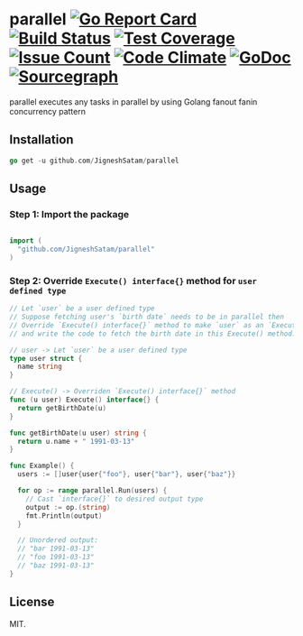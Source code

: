 # parallel [![Go Report Card](https://goreportcard.com/badge/github.com/JigneshSatam/parallel)](https://goreportcard.com/report/github.com/JigneshSatam/parallel) [![Build Status](https://travis-ci.org/JigneshSatam/parallel.svg?branch=master)](https://travis-ci.org/JigneshSatam/parallel) [![Test Coverage](https://api.codeclimate.com/v1/badges/20812caef2634511a1e6/test_coverage)](https://codeclimate.com/github/JigneshSatam/parallel/test_coverage) [![Issue Count](https://codeclimate.com/github/JigneshSatam/parallel/badges/issue_count.svg)](https://codeclimate.com/github/JigneshSatam/parallel) [![Code Climate](https://codeclimate.com/github/JigneshSatam/parallel/badges/gpa.svg)](https://codeclimate.com/github/JigneshSatam/parallel) [![GoDoc](https://godoc.org/github.com/JigneshSatam/parallel?status.svg)](https://godoc.org/github.com/JigneshSatam/parallel) [![Sourcegraph](https://sourcegraph.com/github.com/JigneshSatam/parallel/-/badge.svg)](https://sourcegraph.com/github.com/JigneshSatam/parallel?badge)

parallel executes any tasks in parallel by using Golang fanout fanin concurrency pattern

## Installation

```go
go get -u github.com/JigneshSatam/parallel
```

## Usage

### Step 1: Import the package
```go

import (
  "github.com/JigneshSatam/parallel"
)
```

### Step 2: Override  `Execute() interface{}` method for `user defined type`
```go
// Let `user` be a user defined type
// Suppose fetching user's `birth date` needs to be in parallel then
// Override `Execute() interface{}` method to make `user` as an `Executor`
// and write the code to fetch the birth date in this Execute() method.

// user -> Let `user` be a user defined type
type user struct {
  name string
}

// Execute() -> Overriden `Execute() interface{}` method
func (u user) Execute() interface{} {
  return getBirthDate(u)
}

func getBirthDate(u user) string {
  return u.name + " 1991-03-13"
}

func Example() {
  users := []user{user{"foo"}, user{"bar"}, user{"baz"}}

  for op := range parallel.Run(users) {
    // Cast `interface{}` to desired output type
    output := op.(string)
    fmt.Println(output)
  }

  // Unordered output:
  // "bar 1991-03-13"
  // "foo 1991-03-13"
  // "baz 1991-03-13"
}
```

## License

MIT.

